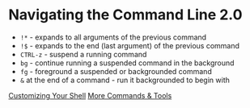 # Navigating the Command Line 2.0

- `!*` - expands to all arguments of the previous command
- `!$` - expands to the end (last argument) of the previous command
- `CTRL-z` - suspend a running command
- `bg` - continue running a suspended command in the background
- `fg` - foreground a suspended or backgrounded command
- `&` at the end of a command - run it backgrounded to begin with

[Customizing Your Shell](15_shell_customization.md)	[More Commands & Tools](17_commands_and_tools.md)
